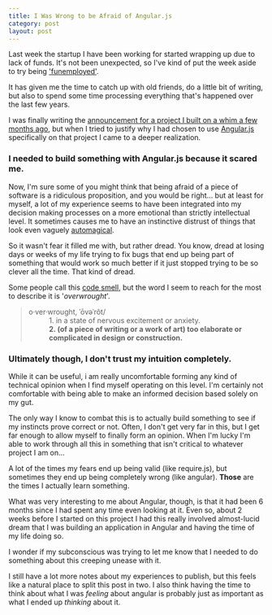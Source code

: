 ```yaml
---
title: I Was Wrong to be Afraid of Angular.js
category: post
layout: post
---
```

Last week the startup I have been working for started wrapping up due
to lack of funds. It's not been unexpected, so I've kind of put the week aside
to try being ['funemployed'](http://www.urbandictionary.com/define.php?term=funemployed).

It has given me the time to catch up with old friends,
do a little bit of writing, but also to spend some time processing everything
that's happened over the last few years.

I was finally writing the [announcement for a project I built on a whim
a few months ago](http://daemon.co.za/2014/03/mirror-tumblr-picture-blogs-browsr), but when I tried to justify why I had chosen to use [Angular.js](http://angularjs.org/)
specifically on that project I came to a deeper realization.

### I needed to build something with Angular.js because it scared me.

Now, I'm sure some of you might think that being afraid of a piece of software
is a ridiculous proposition, and you would be right... but at least for myself,
a lot of my experience seems to have been integrated into my decision making processes
on a more emotional than strictly intellectual level. It sometimes causes me
to have an instinctive distrust of things that look even vaguely [automagical](http://en.wiktionary.org/wiki/automagical).

So it wasn't fear it filled me with, but rather dread. You know, dread at losing days
or weeks of my life trying to fix bugs that end up being part of something that
would work so much better if it just stopped trying to be so clever all the time. That
kind of dread.

Some people call this [code smell](http://en.wikipedia.org/wiki/Code_smell), but the
word I seem to reach for the most to describe it is '<em>overwrought</em>'.

<blockquote>
<dl>
<dt>o·ver·wrought, ˈōvəˈrôt/</dt>
<dd>1. in a state of nervous excitement or anxiety.</dd>
<dd><strong>2. (of a piece of writing or a work of art) too elaborate or complicated in design or construction.</strong></dd>
</dl>
</blockquote>

### Ultimately though, I don't trust my intuition completely.

While it can be useful, i am really uncomfortable forming any kind of technical
opinion when I find myself operating on this level. I'm certainly not comfortable
with being able to make an informed decision based solely on my gut.

The only way I know to combat this is to actually build something to see if
my instincts prove correct or not. Often, I don't get very far in this,
but I get far enough to allow myself to finally form an opinion. When I'm lucky
I'm able to work through all this in something that isn't critical to whatever
project I am on...

A lot of the times my fears end up being valid (like require.js), but sometimes they
end up being completely wrong (like angular). __Those__ are the times I actually learn something.

What was very interesting to me about Angular, though, is that it had been 6 months
since I had spent any time even looking at it. Even so, about 2 weeks before I
started on this project I had this really involved almost-lucid dream that
I was building an application in Angular and having the time of my life doing so.

I wonder if my subconscious was trying to let me know that I needed to do something
about this creeping unease with it.

I still have a lot more notes about my experiences to publish, but this feels
like a natural place to split this post in two. I also think having the time to
think about what I was _feeling_ about angular is probably just as important as what
I ended up _thinking_ about it.
